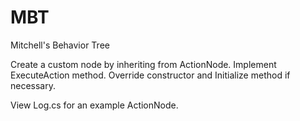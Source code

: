 # MBT
 Mitchell's Behavior Tree


Create a custom node by inheriting from ActionNode.
Implement ExecuteAction method.
Override constructor and Initialize method if necessary.

View Log.cs for an example ActionNode.
